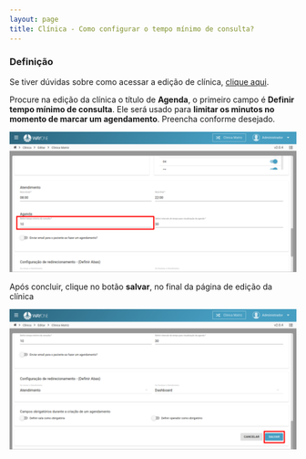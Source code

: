 ```yaml
---
layout: page
title: Clínica - Como configurar o tempo mínimo de consulta?
---
```


### Definição

Se tiver dúvidas sobre como acessar a edição de clínica, [clique aqui](/pages/clinica/editar-clinica).

Procure na edição da clínica o título de **Agenda**, o primeiro campo é **Definir tempo mínimo de consulta**. Ele será usado para **limitar os minutos no momento de marcar um agendamento**. Preencha conforme desejado.

<p align="center">
  <img alt="lista de clínicas" src="/pages/clinica/como-configurar-tempo-minimo-consulta/tempo_minimo_consulta.png" width="800">
</p>

Após concluir, clique no botão **salvar**, no final da página de edição da clínica

<p align="center">
  <img alt="Tipos de agendamento" src="/pages/clinica/como-configurar-tempo-minimo-consulta/salvar_edicao_clinica.png" width="800">
</p>